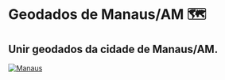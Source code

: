 # Geodados de Manaus/AM 🗺️

## Unir geodados da cidade de Manaus/AM.

[![Manaus](https://i.imgur.com/vKb2F1B.png)](https://youtu.be/vt5fpE0bzSY)

